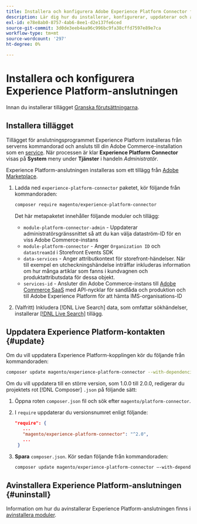 ```yaml
---
title: Installera och konfigurera Adobe Experience Platform Connector från Adobe Commerce
description: Lär dig hur du installerar, konfigurerar, uppdaterar och avinstallerar Adobe Experience Platform Connector från Adobe Commerce.
exl-id: e78e8ab0-8757-4ab6-8ee1-d2e137fe6ced
source-git-commit: 3d0de3eeb4aa96c996bc9fa38cffd7597e89e7ca
workflow-type: tm+mt
source-wordcount: '297'
ht-degree: 0%

---
```


# Installera och konfigurera Experience Platform-anslutningen

Innan du installerar tillägget [Granska förutsättningarna](overview.md#prereqs).

## Installera tillägget

Tillägget för anslutningsprogrammet Experience Platform installeras från serverns kommandorad och ansluts till din Adobe Commerce-installation som en [service](../landing/saas.md). När processen är klar **Experience Platform Connector** visas på **System** meny under **Tjänster** i handeln _Administratör_.

Experience Platform-anslutningen installeras som ett tillägg från [Adobe Marketplace](https://marketplace.magento.com/magento-experience-platform-connector.html).

1. Ladda ned `experience-platform-connector` paketet, kör följande från kommandoraden:

   ```bash
   composer require magento/experience-platform-connector
   ```

   Det här metapaketet innehåller följande moduler och tillägg:

   * `module-platform-connector-admin` - Uppdaterar administratörsgränssnittet så att du kan välja dataström-ID för en viss Adobe Commerce-instans
   * `module-platform-connector` - Anger `Organization ID` och `datastreamId` i Storefront Events SDK
   * `data-services` - Anger attributkontext för storefront-händelser. När till exempel en utcheckningshändelse inträffar inkluderas information om hur många artiklar som fanns i kundvagnen och produktattributsdata för dessa objekt.
   * `services-id` - Ansluter din Adobe Commerce-instans till [Adobe Commerce SaaS](../landing/saas.md) med API-nycklar för sandlåda och produktion och till Adobe Experience Platform för att hämta IMS-organisations-ID

1. (Valfritt) Inkludera [!DNL Live Search] data, som omfattar sökhändelser, installerar [[!DNL Live Search]](../live-search/install.md) tillägg.

## Uppdatera Experience Platform-kontakten {#update}

Om du vill uppdatera Experience Platform-kopplingen kör du följande från kommandoraden:

```bash
composer update magento/experience-platform-connector --with-dependencies
```

Om du vill uppdatera till en större version, som 1.0.0 till 2.0.0, redigerar du projektets rot [!DNL Composer] `.json` på följande sätt:

1. Öppna roten `composer.json` fil och sök efter `magento/platform-connector`.

1. I `require` uppdaterar du versionsnumret enligt följande:

   ```json
   "require": {
      ...
      "magento/experience-platform-connector": "^2.0",
      ...
    }
   ```

1. **Spara** `composer.json`. Kör sedan följande från kommandoraden:

   ```bash
   composer update magento/experience-platform-connector –-with-dependencies
   ```

## Avinstallera Experience Platform-anslutningen {#uninstall}

Information om hur du avinstallerar Experience Platform-anslutningen finns i [avinstallera moduler](https://experienceleague.adobe.com/docs/commerce-operations/installation-guide/tutorials/uninstall-modules.html).
